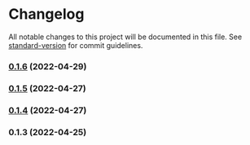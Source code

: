 # Changelog

All notable changes to this project will be documented in this file. See [standard-version](https://github.com/conventional-changelog/standard-version) for commit guidelines.

### [0.1.6](https://github.com/srclaunch/transform/compare/v0.1.5...v0.1.6) (2022-04-29)

### [0.1.5](https://github.com/srclaunch/transform/compare/v0.1.4...v0.1.5) (2022-04-27)

### [0.1.4](https://github.com/srclaunch/transform/compare/v0.1.3...v0.1.4) (2022-04-27)

### 0.1.3 (2022-04-25)
